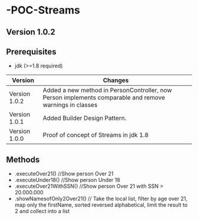 # -POC-Streams
## Version 1.0.2

## Prerequisites
- jdk (>=1.8 required)

Version | Changes
------------ | -------------
 Version 1.0.2 |Added a new method in PersonController, now Person implements comparable and remove warnings in classes
 Version 1.0.1 |Added Builder Design Pattern.
 Version 1.0.0 |Proof of concept of Streams in jdk 1.8

## Methods

* .executeOver21() //Show person Over 21
* .executeUnder18() //Show person Under 18
* .executeOver21WithSSN() //Show person Over 21 with SSN > 20.000.000
* .showNamesofOnly2Over21() // Take the local list, filter by age over 21, map only the firstName, sorted reversed alphabetical, limit the result to 2 and collect into a list
